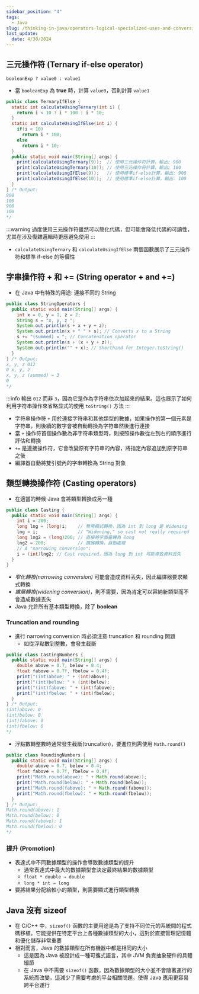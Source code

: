 ```yaml
---
sidebar_position: "4"
tags:
  - Java
slug: /thinking-in-java/operators-logical-specialized-uses-and-conversions
last_update:
  date: 4/30/2024
---
```

## 三元操作符 (Ternary if-else operator)

```
booleanExp ? value0 : value1
```
- 當 `booleanExp` 為 **true** 時，計算 `value0`，否則計算 `value1`

```java
public class TernaryIfElse {
  static int calculateUsingTernary(int i) {
    return i < 10 ? i * 100 : i * 10;
  }
  static int calculateUsingIfElse(int i) {
    if(i < 10)
      return i * 100;
    else
      return i * 10;
  }
  public static void main(String[] args) {
    print(calculateUsingTernary(9));  // 使用三元操作符計算，輸出: 900
    print(calculateUsingTernary(10)); // 使用三元操作符計算，輸出: 100
    print(calculateUsingIfElse(9));   // 使用標準if-else計算，輸出: 900
    print(calculateUsingIfElse(10));  // 使用標準if-else計算，輸出: 100
  }
} /* Output:
900
100
900
100
*/
```

:::warning
過度使用三元操作符雖然可以簡化代碼，但可能會降低代碼的可讀性，尤其在涉及復雜邏輯時更應避免使用
:::
- `calculateUsingTernary` 和 `calculateUsingIfElse` 兩個函數展示了三元操作符和標準 if-else 的等價性

## 字串操作符 + 和 += (String operator + and +=)

- 在 Java 中有特殊的用途: 連接不同的 String

```java
public class StringOperators {
  public static void main(String[] args) {
    int x = 0, y = 1, z = 2;
    String s = "x, y, z ";
    System.out.println(s + x + y + z);
    System.out.println(x + " " + s); // Converts x to a String
    s += "(summed) = "; // Concatenation operator
    System.out.println(s + (x + y + z));
    System.out.println("" + x); // Shorthand for Integer.toString()
  }
} /* Output:
x, y, z 012
0 x, y, z
x, y, z (summed) = 3
0
*/
```

:::info
輸出 `012` 而非 `3`，因為它是作為字符串依次加起來的結果。這也展示了如何利用字符串操作來省略显式的使用 `toString()` 方法
:::
- 字符串操作符 `+` 用於連接字符串和其他類型的數據，如果操作的第一個元素是字符串，則後續的數字會被自動轉換為字符串然後進行連接
- 當 `+` 操作符首個操作數為非字符串類型時，則按照操作數從左到右的順序進行評估和轉換
- `+=` 是連接操作符，它會改變原有字符串的內容，將指定內容追加到原字符串之後
- 編譯器自動將雙引號內的字串轉換為 String 對象

## 類型轉換操作符 (Casting operators)

- 在適當的時候 Java 會將類型轉換成另一種
```java
public class Casting {
  public static void main(String[] args) {
    int i = 200;
    long lng = (long)i;    // 無需顯式轉換，因為 int 到 long 是 Widening
    lng = i;               // "Widening," so cast not really required
    long lng2 = (long)200; // 直接將字面量轉為 long
    lng2 = 200;            // 擴展轉換，自動處理
    // A "narrowing conversion":
    i = (int)lng2; // Cast required，因為 long 到 int 可能導致資料丟失
  }
} 
```

- _窄化轉換(narrowing conversion)_ 可能會造成資料丟失，因此編譯器要求顯式轉換
- _擴展轉換(widening conversion)_，則不需要，因為肯定可以容納新類型而不會造成數據丟失
- Java 允許所有基本類型轉換，除了 **boolean**
### Truncation and rounding
- 進行 narrowing conversion 時必須注意 truncation 和 rounding 問題
	- 如從浮點數到整數，會發生截斷
```java
public class CastingNumbers {
  public static void main(String[] args) {
	double above = 0.7, below = 0.4;
	float fabove = 0.7f, fbelow = 0.4f;
	print("(int)above: " + (int)above);
	print("(int)below: " + (int)below);
	print("(int)fabove: " + (int)fabove);
	print("(int)fbelow: " + (int)fbelow);
  }
} /* Output:
(int)above: 0
(int)below: 0
(int)fabove: 0
(int)fbelow: 0
*/
```
- 浮點數轉整數時通常發生截斷(truncation)，要進位則需使用 `Math.round()`

```java
public class RoundingNumbers {
  public static void main(String[] args) {
	double above = 0.7, below = 0.4;
	float fabove = 0.7f, fbelow = 0.4f;
	print("Math.round(above): " + Math.round(above));
	print("Math.round(below): " + Math.round(below));
	print("Math.round(fabove): " + Math.round(fabove));
	print("Math.round(fbelow): " + Math.round(fbelow));
  }
} /* Output:
Math.round(above): 1
Math.round(below): 0
Math.round(fabove): 1
Math.round(fbelow): 0
*/
```
### 提升 (Promotion)

- 表達式中不同數據類型的操作會導致數據類型的提升
	- 通常表達式中最大的數據類型會決定最終結果的數據類型
    - `float * double ⇒ double`
    - `long * int ⇒ long`
- 要將結果分配給較小的類型，則需要顯式進行類型轉換

## Java 沒有 sizeof

- 在 C/C++ 中，`sizeof()` 函數的主要用途是為了支持不同位元的系統間的程式碼移植。它能提供在特定平台上各種數據類型的大小，這對於直接管理記憶體和優化儲存非常重要
- 相對而言，Java 的數據類型在所有機器中都是相同的大小
	- 這是因為 Java 被設計成一種可攜式語言，其中 JVM 負責抽象硬件的具體細節
	- 在 Java 中不需要 `sizeof()` 函數，因為數據類型的大小並不會隨著運行的系統而改變，這減少了需要考慮的平台相關問題，使得 Java 應用更容易跨平台運行